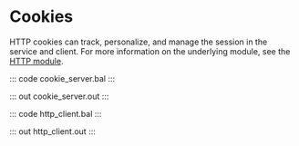 # Cookies

HTTP cookies can track, personalize, and manage the session in the service and client.
For more information on the underlying module,
see the [HTTP module](https://lib.ballerina.io/ballerina/http/latest/).

::: code cookie_server.bal :::

::: out cookie_server.out :::

::: code http_client.bal :::

::: out http_client.out :::